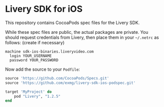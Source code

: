 # Livery SDK for iOS

This repository contains CocoaPods spec files for the Livery SDK.

While these spec files are public, the actual packages are private. You should
request credentials from Livery, then place them in your `~/.netrc` as
follows: (create if necessary)

```
machine sdk-ios-binaries.liveryvideo.com
  login YOUR_USERNAME
  password YOUR_PASSWORD
```

Now add the source to your `Podfile`:

```ruby
source 'https://github.com/CocoaPods/Specs.git'
source 'https://github.com/exmg/livery-sdk-ios-podspec.git'

target 'MyProject' do
    pod "Livery", "1.2.5"
end
```
